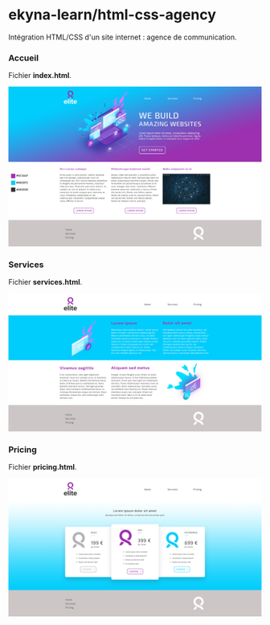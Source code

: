 ekyna-learn/html-css-agency
===

Intégration HTML/CSS d'un site internet : agence de communication.


### Accueil

Fichier __index.html__.

![Maquette](doc/01-home.jpg)

<!-- [Version annotée](doc/01-home-annotated.jpg) -->


### Services

Fichier __services.html__.

![Maquette](doc/02-services.jpg)

<!-- [Version annotée](doc/02-gallery-annotated.jpg)-->


### Pricing

Fichier __pricing.html__.

![Maquette](doc/03-pricing.jpg)

<!-- [Version annotée](doc/03-contact-annotated.jpg) -->
